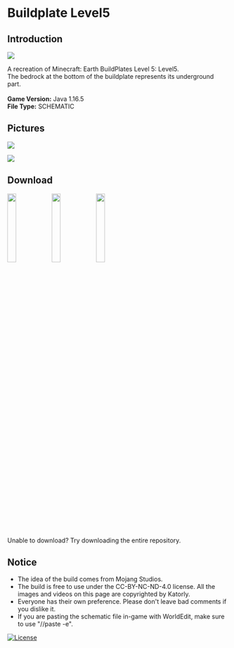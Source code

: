 # Buildplate Level5
## Introduction

<img align="center" src="https://cdn.jsdelivr.net/gh/katorly/Minecraft-Earth-Buildplate/Level5/screenshots/pic1.PNG">

A recreation of Minecraft: Earth BuildPlates Level 5: Level5.<br>
The bedrock at the bottom of the buildplate represents its underground part.<br>
<br>
<b>Game Version:</b> Java 1.16.5<br>
<b>File Type:</b> SCHEMATIC<br>

## Pictures

<img align="center" src="https://cdn.jsdelivr.net/gh/katorly/Minecraft-Earth-Buildplate/Level5/screenshots/pic2.PNG"><br>

<img align="center" src="https://cdn.jsdelivr.net/gh/katorly/Minecraft-Earth-Buildplate/Level5/screenshots/pic3.PNG"><br>

## Download

<a href="https://github.com/katorly/Minecraft-Earth-Buildplate/Level5/raw/master/Level5.schem" target="_blank"><img align="center" width="20%" src="https://cdn.jsdelivr.net/gh/katorly/katorly/buttons/github-download.png"></a><a href="https://cdn.jsdelivr.net/gh/katorly/Minecraft-Earth-Buildplate/Level5/Level5.schem" target="_blank"><img align="center" width="20%" src="https://cdn.jsdelivr.net/gh/katorly/katorly/buttons/jsdelivr-download.png"></a><a href="https://github.katorly.workers.dev/katorly/Minecraft-Earth-Buildplate/Level5/raw/master/Level5.schem" target="_blank"><img align="center" width="20%" src="https://cdn.jsdelivr.net/gh/katorly/katorly/buttons/cloudflare-download.png"></a><br>
Unable to download? Try downloading the entire repository.<br>

## Notice

- The idea of the build comes from Mojang Studios.
- The build is free to use under the CC-BY-NC-ND-4.0 license. All the images and videos on this page are copyrighted by Katorly.
- Everyone has their own preference. Please don't leave bad comments if you dislike it.
- If you are pasting the schematic file in-game with WorldEdit, make sure to use "//paste -e".

[![License](https://img.shields.io/badge/license-CC--BY--NC--ND--4.0-green?style=for-the-badge)](http://creativecommons.org/licenses/by-nc-nd/4.0)